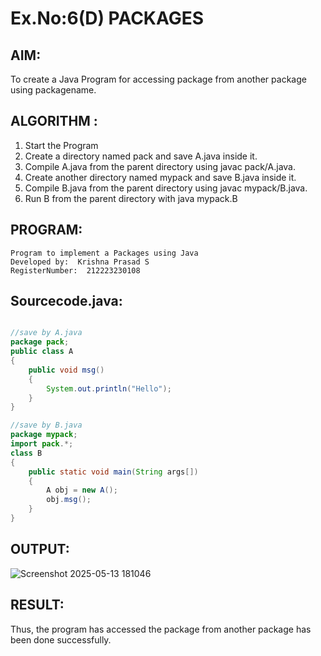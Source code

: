 # Ex.No:6(D) PACKAGES
## AIM:
  To create a Java Program for accessing package from another package using packagename.
 
## ALGORITHM :
1.	Start the Program
2.	Create a directory named pack and save A.java inside it.
2.	Compile A.java from the parent directory using javac pack/A.java.
3.	Create another directory named mypack and save B.java inside it.
4.	Compile B.java from the parent directory using javac mypack/B.java.
5.	Run B from the parent directory with java mypack.B


## PROGRAM:
 ```
Program to implement a Packages using Java
Developed by:  Krishna Prasad S
RegisterNumber:  212223230108
```

## Sourcecode.java:
```java

//save by A.java
package pack; 
public class A
{
    public void msg()
    {
        System.out.println("Hello");
    }
}

//save by B.java 
package mypack;
import pack.*;
class B
{
    public static void main(String args[])
    { 
        A obj = new A();
        obj.msg();
    }
}

```






## OUTPUT:

![Screenshot 2025-05-13 181046](https://github.com/user-attachments/assets/f6cded76-e461-497b-845f-aa2e696c39cd)


## RESULT:
Thus, the program has accessed the package from another package has been done successfully.

